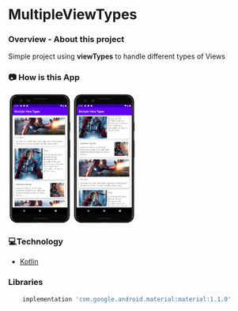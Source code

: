 # MultipleViewTypes

### **Overview - About this project**
Simple project using **viewTypes** to handle different types of Views


### 📷 How is this App
<img src="screenshot_01.png" width="25%"></img>
<img src="screenshot_02.png" width="25%"></img>


### 💻Technology
- [Kotlin](https://kotlinlang.org/)

### Libraries
```bash
    implementation 'com.google.android.material:material:1.1.0'
 ```
